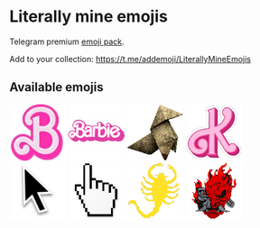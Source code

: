 # Literally mine emojis
Telegram premium [emoji pack](https://t.me/addemoji/LiterallyMineEmojis).

Add to your collection: https://t.me/addemoji/LiterallyMineEmojis

## Available emojis
![B(arbie)](static/B(arbie).png)
![Barbie](static/Barbie.png)
![bird-origami-heavy-rain](static/bird-origami-heavy-rain.png)
![K(en)](static/K(en).png)
![mac-cursor](static/mac-cursor.png)
![windows-hand-cursor](static/windows-hand-cursor.png)
![scorpion-from-drive-movie](static/scorpion-from-drive-movie.png)
![samurai-logo](static/samurai-logo.png)